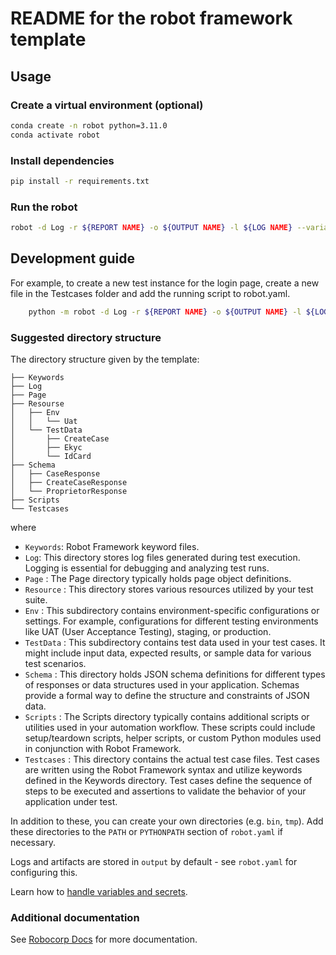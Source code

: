 # README for the robot framework template

## Usage

### Create a virtual environment (optional)

```bash
conda create -n robot python=3.11.0
conda activate robot
```

### Install dependencies

```bash
pip install -r requirements.txt
```

### Run the robot

```bash
robot -d Log -r ${REPORT NAME} -o ${OUTPUT NAME} -l ${LOG NAME} --variable env:${ENV} Testcases/NAME OF FILE.robot
```

## Development guide

For example, to create a new test instance for the login page, create a new file in the Testcases folder and add the running script to robot.yaml.

```bash
    python -m robot -d Log -r ${REPORT NAME} -o ${OUTPUT NAME} -l ${LOG NAME} --variable env:${ENV} Testcases/NAME OF FILE.robot
```

### Suggested directory structure

The directory structure given by the template:

```
├── Keywords
├── Log
├── Page
├── Resourse
│   ├── Env
│   │   └── Uat
│   └── TestData
│       ├── CreateCase
│       ├── Ekyc
│       └── IdCard
├── Schema
│   ├── CaseResponse
│   ├── CreateCaseResponse
│   └── ProprietorResponse
├── Scripts
└── Testcases
```

where
- `Keywords`: Robot Framework keyword files.
- `Log`: This directory stores log files generated during test execution. Logging is essential for debugging and analyzing test runs.
- `Page` : The Page directory typically holds page object definitions.
- `Resource` : This directory stores various resources utilized by your test suite.
- `Env` : This subdirectory contains environment-specific configurations or settings. For example, configurations for different testing environments like UAT (User Acceptance Testing), staging, or production.
- `TestData` : This subdirectory contains test data used in your test cases. It might include input data, expected results, or sample data for various test scenarios.
- `Schema` : This directory holds JSON schema definitions for different types of responses or data structures used in your application. Schemas provide a formal way to define the structure and constraints of JSON data.
- `Scripts` : The Scripts directory typically contains additional scripts or utilities used in your automation workflow. These scripts could include setup/teardown scripts, helper scripts, or custom Python modules used in conjunction with Robot Framework.
- `Testcases` : This directory contains the actual test case files. Test cases are written using the Robot Framework syntax and utilize keywords defined in the Keywords directory. Test cases define the sequence of steps to be executed and assertions to validate the behavior of your application under test.

In addition to these, you can create your own directories (e.g. `bin`, `tmp`). Add these directories to the `PATH` or `PYTHONPATH` section of `robot.yaml` if necessary.

Logs and artifacts are stored in `output` by default - see `robot.yaml` for configuring this.

Learn how to [handle variables and secrets](https://robocorp.com/docs/development-guide/variables-and-secrets/secret-management).

### Additional documentation

See [Robocorp Docs](https://robocorp.com/docs/) for more documentation.
